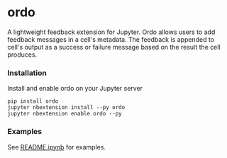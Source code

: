 # ordo
A lightweight feedback  extension for Jupyter. Ordo allows users to add feedback messages in a cell's metadata. The feedback is appended to cell's output as a success or failure message based on the result the cell produces. 

### Installation
Install and enable ordo on your Jupyter server

```
pip install ordo
jupyter nbextension install --py ordo
jupyter nbextension enable ordo --py
```

### Examples
See [README.ipynb](README.ipynb) for examples. 
